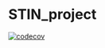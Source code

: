 # STIN_project
[![codecov](https://codecov.io/gh/pryjmi/STIN_project/graph/badge.svg?token=X3RFZFJFL1)](https://codecov.io/gh/pryjmi/STIN_project)
